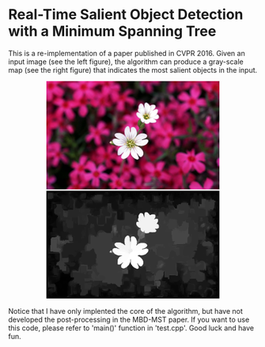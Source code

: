 # Real-Time Salient Object Detection with a Minimum Spanning Tree
This is a re-implementation of a paper published in CVPR 2016. Given an input image (see the left figure), the algorithm can produce a gray-scale map (see the right figure) that indicates the most salient objects in the input.

<p align="center">
  <img src="0027.png" width="350" title="input_image">
  <img src="salmap.png" width="350" alt="output_image">
</p>

Notice that I have only implented the core of the algorithm, but have not developed the post-processing in the MBD-MST paper. If you want to use this code, please refer to 'main()' function in 'test.cpp'. Good luck and have fun.
